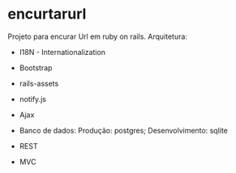 # encurtarurl
Projeto para encurar Url em ruby on rails.
Arquitetura:

 *  I18N -  Internationalization

 *  Bootstrap
 
 
 *  rails-assets
 
 
 *  notify.js
 
 
 *  Ajax
 
 
 *  Banco de dados: Produção: postgres; Desenvolvimento: sqlite
 
 
 *  REST
 
 
 *  MVC
 
 
